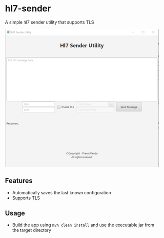 # hl7-sender

A simple hl7 sender utility that supports TLS

![](images/sender.jpg)

## Features
- Automatically saves the last known configuration
- Supports TLS
## Usage
- Build the app using ```mvn clean install``` and use the executable jar from the target directory